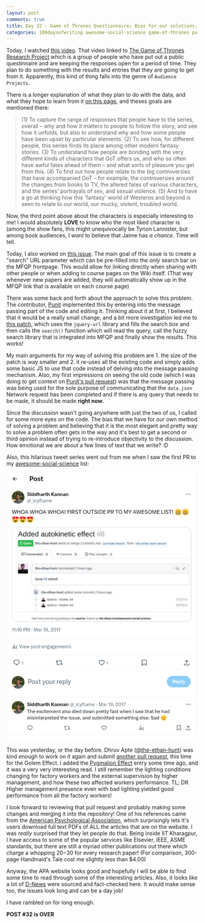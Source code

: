 ```yaml
---
layout: post
comments: true
title: Day 32 - Game of Thrones Questionnaire; Bias for our solutions; awesome-social-science
categories: 100daysofwriting awesome-social-science game-of-thrones pull-requests metakgp mfqp
---
```


Today, I watched [this
video](https://www.youtube.com/watch?v=LRh23jHPxd8). That video linked to [The
Game of Thrones Research Project](http://www.questeros.org/About.cshtml) which
is a group of people who have put out a public questinnaire and are keeping the
responses open for a period of time. They plan to do something with the results
and entries that they are going to get from it. Apparently, this kind of thing
falls into the genre of `Audience Projects`.

There is a longer explanation of what they plan to do with the data, and what
they hope to learn from it [on this
page](http://www.questeros.org/About.cshtml), and theses goals are mentioned
there:

> (1) To capture the range of responses that people have to the series, overall –
> why and how it matters to people to follow the story, and see how it unfolds,
> but also to understand why and how some people have been upset by particular
> elements.  (2) To see how, for different people, this series finds its place
> among other modern fantasy stories.  (3) To understand how people are bonding
> with the very different kinds of characters that GoT offers us, and who so
> often have awful fates ahead of them – and what sorts of pleasure you get from
> this. (4) To find out how people relate to the big controversies that have
> accompanied GoT – for example, the controversies around the changes from books
> to TV, the altered fates of various characters, and the series' portrayals of
> sex, and sexual violence.  (5) And to have a go at thinking how this 'fantasy'
> world of Westeros and beyond is seen to relate to our world, our mucky,
> violent, troubled world.

Now, the third point above about the characters is especially interesting to me!
I would absolutely **LOVE** to know who the most liked character is (among the
show fans, this might unequivocally be Tyrion Lannister, but among book
audiences, I _want_ to believe that Jaime has _a chance_. Time will tell.

Today, I also worked on [this issue](https://github.com/metakgp/mfqp/issues/27).
The main goal of this issue is to create a "search" URL parameter which can be
pre-filled into the _only_ search bar on the MFQP frontpage. This would allow
for linking directly when sharing with other people or when adding to course
pages on the Wiki itself. (That way whenever new papers are added, they will
automatically show up in the MFQP link that is available on each course page)

There was some back and forth about the approach to solve this problem. The
contributor, [Punit](https://github.com/punit1108) implemented this by entering
into the message passing part of the code and editing it. Thinking about it at
first, I believed that it would be a really small change, and a bit more
investigation led me to [this
patch](https://github.com/icyflame/mfqp/commit/700b2aad09ac54f6baaf74e108fd43c854afd0a9),
which uses the `jquery-url` library and fills the search box and then calls the
`search()` function which will read the query, call the fuzzy search library
that is integrated into MFQP and finally show the results. This works!

My main arguments for my way of solving this problem are 1. the size of the
patch is way smaller and 2. it re-uses all the existing code and simply adds
some basic JS to use that code instead of delving into the message passing
mechanism. Also, my first impressions on seeing the old code (which I was doing
to get context on [Punit's pull
request](https://github.com/metakgp/mfqp/pull/29)) was that the message passing
was being used for the sole purpose of communicating that the `data.json`
Network request has been completed and if there is any query that needs to be
made, it should be made **right now**.

Since the discussion wasn't going anywhere with just the two of us, I called for
some more eyes on the code. The bias that we have for our own method of solving
a problem and believing that it is the most elegant and pretty way to solve a
problem often gets in the way and it's best to get a second or third opinion
instead of trying to re-introduce objectivity to the discussion. How emotional
we are about a few lines of text that we write? :D

Also, this hilarious tweet series went out from me when I saw the first PR to my
[awesome-social-science](https://github.com/icyflame/awesome-social-science) list:

[![twitter-screenshot](/public/img/2017-03-21-twitter.png)](https://twitter.com/_icyflame/status/843464616223039492)

This was yesterday, or the day before. Dhruv Apte
([@the-ethan-hunt](https://github.com/the-ethan-hunt)) was kind enough to work
on it again and submit [another pull
request](https://github.com/icyflame/awesome-social-science/pull/9), this time
for the Golem Effect. I added the [Pygmalion
Effect](https://github.com/icyflame/awesome-social-science#pygmalion-effect)
entry some time ago, and it was a very very interesting read. I still remember
the lighting conditions changing for factory workers and the external
supervision by higher management, and how these two affected workers
performance. TL; DR Higher management presence even with bad lighting yielded
good performance from all the factory workers!

I look forward to reviewing that pull request and probably making some changes
and merging it into the repository! One of his references came from the
[American Psychological Association](http://psycnet.apa.org/index.cfm), which
surprisingly lets it's users download full text PDFs of ALL the articles that
are on the website. I was _really_ surprised that they let people do that. Being
inside IIT Kharagpur, I have access to some of the popular services like
Elsevier, IEEE, ASME standards, but there are still a myriad other publications
out there which charge a whopping $20-$30 for every research paper! (For
comparison, 300-page Handmaid's Tale cost me slightly less than $4.00)

Anyway, the APA website looks good and hopefully I will be able to find some
time to read through some of the interesting articles. Also, it looks like a lot
of [D-News](https://www.youtube.com/user/DNewsChannel) were sourced and
fact-checked here. It would make sense too, the issues look long and can be a
day job!

I have rambled on for long enough.

**POST #32 is OVER**
